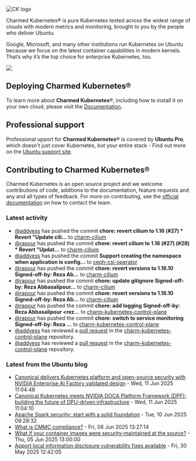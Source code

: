 ![CK logo](https://assets.ubuntu.com/v1/451d4cf4-Charmed+Kubernetes_RGB_onWhite_2022.svg)

Charmed Kubernetes® is pure Kubernetes tested across the widest range of clouds with modern metrics and monitoring, brought to you by the people who deliver Ubuntu.

Google, Microsoft, and many other institutions run Kubernetes on Ubuntu because we focus on the latest container capabilities in modern kernels. That’s why it’s the top choice for enterprise Kubernetes, too.

![](https://assets.ubuntu.com/v1/843c77b6-juju-at-a-glace.svg)

## Deploying Charmed Kubernetes®

To learn more about **Charmed Kubernetes**®, including how to install it on your own cloud, please visit the [Documentation][docs].

## Professional support

Professional upport for **Charmed Kubernetes**® is covered by **Ubuntu Pro**, which doesn't just cover Kubernetes, but your entire stack - Find out more on the [Ubuntu support site](https://ubuntu.com/support).

## Contributing to Charmed Kubernetes®

Charmed Kubernetes is an open source project and we welcome contributions of code, additions to the documentation, feature requests and any and all types of feedback. For more on contributing, see the [official documentation][get-in-touch] on how to contact the team.

<!-- LINKS -->
[docs]: https://ubuntu.com/kubernetes/docs
[get-in-touch]: https://ubuntu.com/kubernetes/docs/get-in-touch

### Latest activity

<!-- activity starts -->
 - [@addyess](https://github.com/addyess) has pushed the commit **chore: revert cilium to 1.16 (#27)  * Revert "Update cili...** to [charm-cilium](https://github.com/charmed-kubernetes/charm-cilium)
 - [@rapour](https://github.com/rapour) has pushed the commit **chore: revert cilium to 1.16 (#27) (#28)  * Revert "Updat...** to [charm-cilium](https://github.com/charmed-kubernetes/charm-cilium)
 - [@addyess](https://github.com/addyess) has pushed the commit **Support creating the namespace when application is config...** to [ceph-csi-operator](https://github.com/charmed-kubernetes/ceph-csi-operator)
 - [@rapour](https://github.com/rapour) has pushed the commit **chore: revert versions to 1.16.10  Signed-off-by: Reza Ab...** to [charm-cilium](https://github.com/charmed-kubernetes/charm-cilium)
 - [@rapour](https://github.com/rapour) has pushed the commit **chore: update gitignore  Signed-off-by: Reza Abbasalipour...** to [charm-cilium](https://github.com/charmed-kubernetes/charm-cilium)
 - [@rapour](https://github.com/rapour) has pushed the commit **chore: revert versions to 1.16.10  Signed-off-by: Reza Ab...** to [charm-cilium](https://github.com/charmed-kubernetes/charm-cilium)
 - [@rapour](https://github.com/rapour) has pushed the commit **chore: add logging  Signed-off-by: Reza Abbasalipour <rez...** to [charm-kubernetes-control-plane](https://github.com/charmed-kubernetes/charm-kubernetes-control-plane)
 - [@rapour](https://github.com/rapour) has pushed the commit **chore: switch to service monitoring  Signed-off-by: Reza ...** to [charm-kubernetes-control-plane](https://github.com/charmed-kubernetes/charm-kubernetes-control-plane)
 - [@addyess](https://github.com/addyess) has reviewed a [pull request](https://github.com/charmed-kubernetes/charm-kubernetes-control-plane/pull/389) in the [charm-kubernetes-control-plane](https://github.com/charmed-kubernetes/charm-kubernetes-control-plane) repository.
 - [@addyess](https://github.com/addyess) has reviewed a [pull request](https://github.com/charmed-kubernetes/charm-kubernetes-control-plane/pull/389) in the [charm-kubernetes-control-plane](https://github.com/charmed-kubernetes/charm-kubernetes-control-plane) repository.
<!-- activity ends -->

<!-- roadmap starts -->

<!-- roadmap ends -->

### Latest from the Ubuntu blog

<!-- blog starts -->
* [Canonical delivers Kubernetes platform and open-source security with NVIDIA Enterprise AI Factory validated design](https://ubuntu.com//blog/canonical-delivers-kubernetes-platform-and-open-source-security-with-nvidia-enterprise-ai-factory-validated-design) - Wed, 11 Jun 2025 11:04:48 
* [Canonical Kubernetes meets NVIDIA DOCA Platform Framework (DPF): building the future of DPU-driven infrastructure](https://ubuntu.com//blog/canonical-kubernetes-meets-nvidia-doca-platform-framework-dpf-building-the-future-of-dpu-driven-infrastructure) - Wed, 11 Jun 2025 11:04:10 
* [Apache Spark security: start with a solid foundation](https://ubuntu.com//blog/apache-spark-security-start-with-a-solid-foundation) - Tue, 10 Jun 2025 09:28:32 
* [What is CMMC compliance?](https://ubuntu.com//blog/what-is-cmmc-compliance) - Fri, 06 Jun 2025 13:27:14 
* [What if your container images were security-maintained at the source?](https://ubuntu.com//blog/what-if-your-container-images-were-security-maintained-at-the-source) - Thu, 05 Jun 2025 13:00:00 
* [Apport local information disclosure vulnerability fixes available](https://ubuntu.com//blog/apport-local-information-disclosure-vulnerability-fixes-available) - Fri, 30 May 2025 12:42:05 
<!-- blog ends -->
